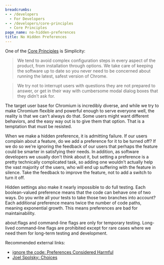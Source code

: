 ```yaml
---
breadcrumbs:
- - /developers
  - For Developers
- - /developers/core-principles
  - Core Principles
page_name: no-hidden-preferences
title: No Hidden Preferences
---
```


One of the [Core Principles](/developers/core-principles) is Simplicity:

> We tend to avoid complex configuration steps in every aspect of the product,
> from installation through options. We take care of keeping the software up to
> date so you never need to be concerned about running the latest, safest
> version of Chrome.

> We try not to interrupt users with questions they are not prepared to answer,
> or get in their way with cumbersome modal dialog boxes that they didn't ask
> for.

The target user base for Chromium is incredibly diverse, and while we try to
make Chromium flexible and powerful enough to serve everyone well, the reality
is that we can't always do that. Some users might want different behaviors, and
the easy way out is to give them that option. That is a temptation that must be
resisted.

When we make a hidden preference, it is admitting failure. If our users complain
about a feature, do we add a preference for it to be turned off? If we do so
we're ignoring the feedback of our users that perhaps the feature could be
smarter in satisfying their needs. In addition, as software developers we
usually don't think about it, but setting a preference is a pretty technically
complicated task, so adding one wouldn't actually help the vast majority of the
users, who will end up suffering with the feature in silence. Take the feedback
to improve the feature, not to add a switch to turn it off.

Hidden settings also make it nearly impossible to do full testing. Each
boolean-valued preference means that the code can behave one of two ways. Do you
write all your tests to take those two branches into account? Each additional
preference means twice the number of code paths, meaning exponential growth.
This means preferences are bad for maintainability.

about:flags and command-line flags are only for temporary testing. Long-lived
command-line flags are prohibited except for rare cases where we need them for
long-term testing and development.

Recommended external links:

*   [ignore the code: Preferences Considered
            Harmful](http://ignorethecode.net/blog/2008/05/18/preferences-considered-harmful/)
*   [Joel Spolsky:
            Choices](http://www.joelonsoftware.com/uibook/chapters/fog0000000059.html)